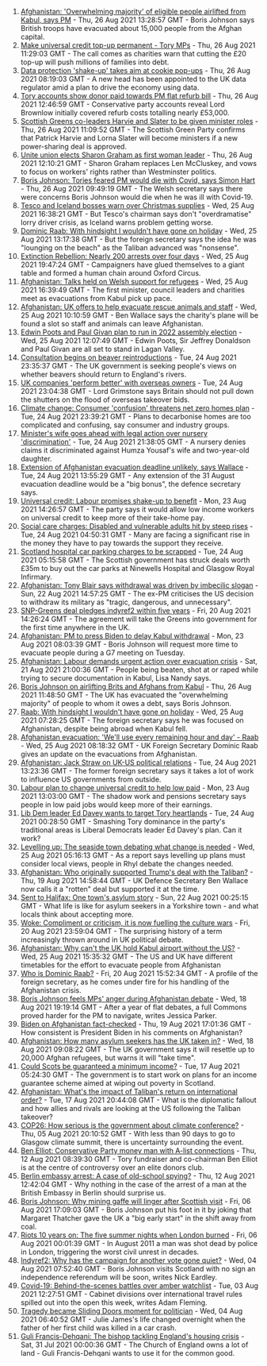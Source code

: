 1. [Afghanistan: 'Overwhelming majority' of eligible people airlifted from Kabul, says PM](https://www.bbc.co.uk/news/uk-58339762?at_medium=RSS&at_campaign=KARANGA) - Thu, 26 Aug 2021 13:28:57 GMT - Boris Johnson says British troops have evacuated about 15,000 people from the Afghan capital.
2. [Make universal credit top-up permanent - Tory MPs](https://www.bbc.co.uk/news/uk-politics-58331179?at_medium=RSS&at_campaign=KARANGA) - Thu, 26 Aug 2021 11:29:03 GMT - The call comes as charities warn that cutting the £20 top-up will push millions of families into debt.
3. [Data protection 'shake-up' takes aim at cookie pop-ups](https://www.bbc.co.uk/news/technology-58340333?at_medium=RSS&at_campaign=KARANGA) - Thu, 26 Aug 2021 08:19:03 GMT - A new head has been appointed to the UK data regulator amid a plan to drive the economy using data.
4. [Tory accounts show donor paid towards PM flat refurb bill](https://www.bbc.co.uk/news/uk-politics-58331180?at_medium=RSS&at_campaign=KARANGA) - Thu, 26 Aug 2021 12:46:59 GMT - Conservative party accounts reveal Lord Brownlow initially covered refurb costs totalling nearly £53,000.
5. [Scottish Greens co-leaders Harvie and Slater to be given minister roles](https://www.bbc.co.uk/news/uk-scotland-scotland-politics-58340383?at_medium=RSS&at_campaign=KARANGA) - Thu, 26 Aug 2021 11:09:52 GMT - The Scottish Green Party confirms that Patrick Harvie and Lorna Slater will become ministers if a new power-sharing deal is approved.
6. [Unite union elects Sharon Graham as first woman leader](https://www.bbc.co.uk/news/uk-politics-58331178?at_medium=RSS&at_campaign=KARANGA) - Thu, 26 Aug 2021 12:10:21 GMT - Sharon Graham replaces Len McCluskey, and vows to focus on workers' rights rather than Westminster politics.
7. [Boris Johnson: Tories feared PM would die with Covid, says Simon Hart](https://www.bbc.co.uk/news/uk-wales-politics-58332311?at_medium=RSS&at_campaign=KARANGA) - Thu, 26 Aug 2021 09:49:19 GMT - The Welsh secretary says there were concerns Boris Johnson would die when he was ill with Covid-19.
8. [Tesco and Iceland bosses warn over Christmas supplies](https://www.bbc.co.uk/news/business-58329439?at_medium=RSS&at_campaign=KARANGA) - Wed, 25 Aug 2021 16:38:21 GMT - But Tesco's chairman says don't "overdramatise" lorry driver crisis, as Iceland warns problem getting worse.
9. [Dominic Raab: With hindsight I wouldn't have gone on holiday](https://www.bbc.co.uk/news/uk-58327088?at_medium=RSS&at_campaign=KARANGA) - Wed, 25 Aug 2021 13:17:38 GMT - But the foreign secretary says the idea he was "lounging on the beach" as the Taliban advanced was "nonsense".
10. [Extinction Rebellion: Nearly 200 arrests over four days](https://www.bbc.co.uk/news/uk-england-london-58324146?at_medium=RSS&at_campaign=KARANGA) - Wed, 25 Aug 2021 19:47:24 GMT - Campaigners have glued themselves to a giant table and formed a human chain around Oxford Circus.
11. [Afghanistan: Talks held on Welsh support for refugees](https://www.bbc.co.uk/news/uk-wales-politics-58322012?at_medium=RSS&at_campaign=KARANGA) - Wed, 25 Aug 2021 16:39:49 GMT - The first minister, council leaders and charities meet as evacuations from Kabul pick up pace.
12. [Afghanistan: UK offers to help evacuate rescue animals and staff](https://www.bbc.co.uk/news/uk-politics-58328966?at_medium=RSS&at_campaign=KARANGA) - Wed, 25 Aug 2021 10:10:59 GMT - Ben Wallace says the charity's plane will be found a slot so staff and animals can leave Afghanistan.
13. [Edwin Poots and Paul Givan plan to run in 2022 assembly election](https://www.bbc.co.uk/news/uk-northern-ireland-58327804?at_medium=RSS&at_campaign=KARANGA) - Wed, 25 Aug 2021 12:07:49 GMT - Edwin Poots, Sir Jeffrey Donaldson and Paul Givan are all set to stand in Lagan Valley.
14. [Consultation begins on beaver reintroductions](https://www.bbc.co.uk/news/science-environment-58322561?at_medium=RSS&at_campaign=KARANGA) - Tue, 24 Aug 2021 23:35:37 GMT - The UK government is seeking people's views on whether beavers should return to England's rivers.
15. [UK companies 'perform better' with overseas owners](https://www.bbc.co.uk/news/business-58321735?at_medium=RSS&at_campaign=KARANGA) - Tue, 24 Aug 2021 23:04:38 GMT - Lord Grimstone says Britain should not pull down the shutters on the flood of overseas takeover bids.
16. [Climate change: Consumer 'confusion' threatens net zero homes plan](https://www.bbc.co.uk/news/science-environment-58320578?at_medium=RSS&at_campaign=KARANGA) - Tue, 24 Aug 2021 23:39:21 GMT - Plans to decarbonise homes are too complicated and confusing, say consumer and industry groups.
17. [Minister's wife goes ahead with legal action over nursery 'discrimination'](https://www.bbc.co.uk/news/uk-scotland-tayside-central-58322040?at_medium=RSS&at_campaign=KARANGA) - Tue, 24 Aug 2021 21:38:05 GMT - A nursery denies claims it discriminated against Humza Yousaf's wife and two-year-old daughter.
18. [Extension of Afghanistan evacuation deadline unlikely, says Wallace](https://www.bbc.co.uk/news/uk-58312134?at_medium=RSS&at_campaign=KARANGA) - Tue, 24 Aug 2021 13:55:29 GMT - Any extension of the 31 August evacuation deadline would be a "big bonus", the defence secretary says.
19. [Universal credit: Labour promises shake-up to benefit](https://www.bbc.co.uk/news/uk-politics-58304242?at_medium=RSS&at_campaign=KARANGA) - Mon, 23 Aug 2021 14:26:57 GMT - The party says it would allow low income workers on universal credit to keep more of their take-home pay.
20. [Social care charges: Disabled and vulnerable adults hit by steep rises](https://www.bbc.co.uk/news/uk-58259678?at_medium=RSS&at_campaign=KARANGA) - Tue, 24 Aug 2021 04:50:31 GMT - Many are facing a significant rise in the money they have to pay towards the support they receive.
21. [Scotland hospital car parking charges to be scrapped](https://www.bbc.co.uk/news/uk-scotland-58306354?at_medium=RSS&at_campaign=KARANGA) - Tue, 24 Aug 2021 05:15:58 GMT - The Scottish government has struck deals worth £35m to buy out the car parks at Ninewells Hospital and Glasgow Royal Infirmary.
22. [Afghanistan: Tony Blair says withdrawal was driven by imbecilic slogan](https://www.bbc.co.uk/news/uk-58295384?at_medium=RSS&at_campaign=KARANGA) - Sun, 22 Aug 2021 14:57:25 GMT - The ex-PM criticises the US decision to withdraw its military as "tragic, dangerous, and unnecessary".
23. [SNP-Greens deal pledges indyref2 within five years](https://www.bbc.co.uk/news/uk-scotland-scotland-politics-58272209?at_medium=RSS&at_campaign=KARANGA) - Fri, 20 Aug 2021 14:26:24 GMT - The agreement will take the Greens into government for the first time anywhere in the UK.
24. [Afghanistan: PM to press Biden to delay Kabul withdrawal](https://www.bbc.co.uk/news/uk-58301269?at_medium=RSS&at_campaign=KARANGA) - Mon, 23 Aug 2021 08:03:39 GMT - Boris Johnson will request more time to evacuate people during a G7 meeting on Tuesday.
25. [Afghanistan: Labour demands urgent action over evacuation crisis](https://www.bbc.co.uk/news/uk-58290593?at_medium=RSS&at_campaign=KARANGA) - Sat, 21 Aug 2021 21:00:36 GMT - People being beaten, shot at or raped while trying to secure documentation in Kabul, Lisa Nandy says.
26. [Boris Johnson on airlifting Brits and Afghans from Kabul](https://www.bbc.co.uk/news/uk-politics-58343867?at_medium=RSS&at_campaign=KARANGA) - Thu, 26 Aug 2021 11:48:50 GMT - The UK has evacuated the "overwhelming majority" of people to whom it owes a debt, says Boris Johnson.
27. [Raab: With hindsight I wouldn't have gone on holiday](https://www.bbc.co.uk/news/uk-58327704?at_medium=RSS&at_campaign=KARANGA) - Wed, 25 Aug 2021 07:28:25 GMT - The foreign secretary says he was focused on Afghanistan, despite being abroad when Kabul fell.
28. [Afghanistan evacuation: 'We'll use every remaining hour and day' - Raab](https://www.bbc.co.uk/news/uk-58328004?at_medium=RSS&at_campaign=KARANGA) - Wed, 25 Aug 2021 08:18:32 GMT - UK Foreign Secretary Dominic Raab gives an update on the evacuations from Afghanistan.
29. [Afghanistan: Jack Straw on UK-US political relations](https://www.bbc.co.uk/news/uk-politics-58308223?at_medium=RSS&at_campaign=KARANGA) - Tue, 24 Aug 2021 13:23:36 GMT - The former foreign secretary says it takes a lot of work to influence US governments from outside.
30. [Labour plan to change universal credit to help low paid](https://www.bbc.co.uk/news/uk-politics-58308222?at_medium=RSS&at_campaign=KARANGA) - Mon, 23 Aug 2021 13:03:00 GMT - The shadow work and pensions secretary says people in low paid jobs would keep more of their earnings.
31. [Lib Dem leader Ed Davey wants to target Tory heartlands](https://www.bbc.co.uk/news/uk-politics-58306872?at_medium=RSS&at_campaign=KARANGA) - Tue, 24 Aug 2021 00:28:50 GMT - Smashing Tory dominance in the party's traditional areas is Liberal Democrats leader Ed Davey's plan. Can it work?
32. [Levelling up: The seaside town debating what change is needed](https://www.bbc.co.uk/news/uk-58248594?at_medium=RSS&at_campaign=KARANGA) - Wed, 25 Aug 2021 05:16:13 GMT - As a report says levelling up plans must consider local views, people in Rhyl debate the changes needed.
33. [Afghanistan: Who originally supported Trump's deal with the Taliban?](https://www.bbc.co.uk/news/58271943?at_medium=RSS&at_campaign=KARANGA) - Thu, 19 Aug 2021 14:58:44 GMT - UK Defence Secretary Ben Wallace now calls it a "rotten" deal but supported it at the time.
34. [Sent to Halifax: One town's asylum story](https://www.bbc.co.uk/news/uk-politics-58270841?at_medium=RSS&at_campaign=KARANGA) - Sun, 22 Aug 2021 00:25:15 GMT - What life is like for asylum seekers in a Yorkshire town - and what locals think about accepting more.
35. [Woke: Compliment or criticism, it is now fuelling the culture wars](https://www.bbc.co.uk/news/uk-politics-58281576?at_medium=RSS&at_campaign=KARANGA) - Fri, 20 Aug 2021 23:59:04 GMT - The surprising history of a term increasingly thrown around in UK political debate.
36. [Afghanistan: Why can't the UK hold Kabul airport without the US?](https://www.bbc.co.uk/news/world-58305185?at_medium=RSS&at_campaign=KARANGA) - Wed, 25 Aug 2021 15:35:32 GMT - The US and UK have different timetables for the effort to evacuate people from Afghanistan
37. [Who is Dominic Raab?](https://www.bbc.co.uk/news/uk-politics-52064637?at_medium=RSS&at_campaign=KARANGA) - Fri, 20 Aug 2021 15:52:34 GMT - A profile of the foreign secretary, as he comes under fire for his handling of the Afghanistan crisis.
38. [Boris Johnson feels MPs' anger during Afghanistan debate](https://www.bbc.co.uk/news/uk-politics-58256616?at_medium=RSS&at_campaign=KARANGA) - Wed, 18 Aug 2021 19:19:14 GMT - After a year of flat debates, a full Commons proved harder for the PM to navigate, writes Jessica Parker.
39. [Biden on Afghanistan fact-checked](https://www.bbc.co.uk/news/58243158?at_medium=RSS&at_campaign=KARANGA) - Thu, 19 Aug 2021 17:01:36 GMT - How consistent is President Biden in his comments on Afghanistan?
40. [Afghanistan: How many asylum seekers has the UK taken in?](https://www.bbc.co.uk/news/uk-58245684?at_medium=RSS&at_campaign=KARANGA) - Wed, 18 Aug 2021 09:08:22 GMT - The UK government says it will resettle up to 20,000 Afghan refugees, but warns it will "take time".
41. [Could Scots be guaranteed a minimum income?](https://www.bbc.co.uk/news/uk-scotland-scotland-politics-58230375?at_medium=RSS&at_campaign=KARANGA) - Tue, 17 Aug 2021 05:24:30 GMT - The government is to start work on plans for an income guarantee scheme aimed at wiping out poverty in Scotland.
42. [Afghanistan: What's the impact of Taliban's return on international order?](https://www.bbc.co.uk/news/world-us-canada-58248864?at_medium=RSS&at_campaign=KARANGA) - Tue, 17 Aug 2021 20:44:08 GMT - What is the diplomatic fallout and how allies and rivals are looking at the US following the Taliban takeover?
43. [COP26: How serious is the government about climate conference?](https://www.bbc.co.uk/news/uk-politics-58107010?at_medium=RSS&at_campaign=KARANGA) - Thu, 05 Aug 2021 20:10:52 GMT - With less than 90 days to go to Glasgow climate summit, there is uncertainty surrounding the event.
44. [Ben Elliot: Conservative Party money man with A-list connections](https://www.bbc.co.uk/news/uk-politics-58100884?at_medium=RSS&at_campaign=KARANGA) - Thu, 12 Aug 2021 08:39:30 GMT - Tory fundraiser and co-chairman Ben Elliot is at the centre of controversy over an elite donors club.
45. [Berlin embassy arrest: A case of old-school spying?](https://www.bbc.co.uk/news/uk-58185957?at_medium=RSS&at_campaign=KARANGA) - Thu, 12 Aug 2021 12:42:04 GMT - Why nothing in the case of the arrest of a man at the British Embassy in Berlin should surprise us.
46. [Boris Johnson: Why mining gaffe will linger after Scottish visit](https://www.bbc.co.uk/news/uk-scotland-58117514?at_medium=RSS&at_campaign=KARANGA) - Fri, 06 Aug 2021 17:09:03 GMT - Boris Johnson put his foot in it by joking that Margaret Thatcher gave the UK a "big early start" in the shift away from coal.
47. [Riots 10 years on: The five summer nights when London burned](https://www.bbc.co.uk/news/uk-england-london-58058031?at_medium=RSS&at_campaign=KARANGA) - Fri, 06 Aug 2021 00:01:39 GMT - In August 2011 a man was shot dead by police in London, triggering the worst civil unrest in decades.
48. [Indyref2: Why has the campaign for another vote gone quiet?](https://www.bbc.co.uk/news/uk-politics-58079551?at_medium=RSS&at_campaign=KARANGA) - Wed, 04 Aug 2021 07:52:40 GMT - Boris Johnson visits Scotland with no sign an independence referendum will be soon, writes Nick Eardley.
49. [Covid-19: Behind-the-scenes battles over amber watchlist](https://www.bbc.co.uk/news/uk-politics-58072985?at_medium=RSS&at_campaign=KARANGA) - Tue, 03 Aug 2021 12:27:51 GMT - Cabinet divisions over international travel rules spilled out into the open this week, writes Adam Fleming.
50. [Tragedy became Sliding Doors moment for politician](https://www.bbc.co.uk/news/uk-wales-politics-58058218?at_medium=RSS&at_campaign=KARANGA) - Wed, 04 Aug 2021 06:40:52 GMT - Julie James's life changed overnight when the father of her first child was killed in a car crash.
51. [Guli Francis-Dehqani: The bishop tackling England's housing crisis](https://www.bbc.co.uk/news/uk-politics-57985577?at_medium=RSS&at_campaign=KARANGA) - Sat, 31 Jul 2021 00:00:36 GMT - The Church of England owns a lot of land - Guli Francis-Dehqani wants to use it for the common good.
